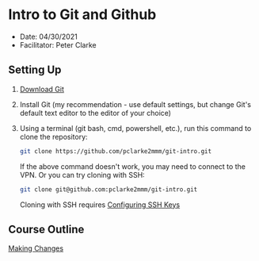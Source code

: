 # Intro to Git and Github

- Date: 04/30/2021
- Facilitator: Peter Clarke

## Setting Up

1. [Download Git](https://git-scm.com/downloads)
2. Install Git (my recommendation - use default settings, but change Git's default text editor to the editor of your choice)

3. Using a terminal (git bash, cmd, powershell, etc.), run this command to clone the repository:

    ```bash
    git clone https://github.com/pclarke2mmm/git-intro.git
    ```

    If the above command doesn't work, you may need to connect to the VPN. Or you can try cloning with SSH:

    ```bash
    git clone git@github.com:pclarke2mmm/git-intro.git
    ```

    Cloning with SSH requires [Configuring SSH Keys](https://docs.github.com/en/github/authenticating-to-github/connecting-to-github-with-ssh)

## Course Outline

[Making Changes](MakingChanges.md)